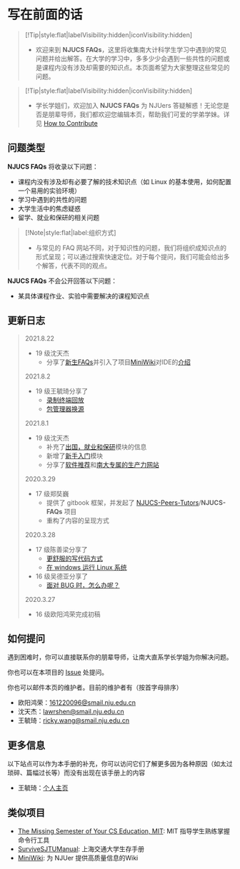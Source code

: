 # 写在前面的话

> [!Tip|style:flat|labelVisibility:hidden|iconVisibility:hidden]
>
> - 欢迎来到 **NJUCS FAQs**，这里将收集南大计科学生学习中遇到的常见问题并给出解答。在大学的学习中，多多少少会遇到一些共性的问题或是课程内没有涉及却需要的知识点。本页面希望为大家整理这些常见的问题。

<!-- -->

> [!Tip|style:flat|labelVisibility:hidden|iconVisibility:hidden]
>
> - 学长学姐们，欢迎加入 **NJUCS FAQs** 为 NJUers 答疑解惑！无论您是否是朋辈导师，我们都欢迎您编辑本页，帮助我们可爱的学弟学妹。详见 [How to Contribute](/doc/How-to-contributes.md)

## 问题类型

**NJUCS FAQs** 将收录以下问题：

- 课程内没有涉及却有必要了解的技术知识点（如 Linux 的基本使用，如何配置一个易用的实验环境）
- 学习中遇到的共性的问题
- 大学生活中的焦虑疑惑
- 留学、就业和保研的相关问题

> [!Note|style:flat|label:组织方式]
>
> - 与常见的 FAQ 网站不同，对于知识性的问题，我们将组织成知识点的形式呈现；可以通过搜索快速定位。对于每个提问，我们可能会给出多个解答，代表不同的观点。

**NJUCS FAQs** 不会公开回答以下问题：

- 某具体课程作业、实验中需要解决的课程知识点

## 更新日志

> 2021.8.22
>
> - 19 级沈天杰
>   - 分享了[新生FAQs](doc/Newbie/FAQs.md)并引入了项目[MiniWiki](https://pavinberg.github.io/MiniWiki/)对IDE的[介绍](doc/Newbie/software.md)
>
> 2021.8.2
>
> + 19 级王毓琦分享了
>   + [录制终端回放](doc/Linux/terminal-playback.md)
>   + [包管理器换源](doc/Linux/switch-apt-sources.md)
>
> 2021.8.1
>
> - 19 级沈天杰
>   - 补充了[出国，就业和保研](doc/Future/Future.md)模块的信息
>   - 新增了[新手入门](doc/Newbie/newbie.md)模块
>   - 分享了[软件推荐](doc/Newbie/software.md)和[南大专属的生产力网站](doc/Newbie/njuonline.md)
>
> 2020.3.29
>
> - 17 级郑奘巍
>   - 提供了 gitbook 框架，并发起了 [NJUCS-Peers-Tutors](https://github.com/NJUCS-Peers-Tutors)/**NJUCS-FAQs** 项目
>   - 重构了内容的呈现方式
>
> 2020.3.28
>
> - 17 级陈善梁分享了
>   - [更舒服的写代码方式](/doc/Linux/vscode.md)
>   - [在 windows 运行 Linux 系统](/doc/Linux/build-Linux.md)
> - 16 级吴德亚分享了
>   - [面对 BUG 时，怎么办呢？](/doc/Linux/FAQs.md)
>
> 2020.3.27
>
> - 16 级欧阳鸿荣完成初稿

## 如何提问

遇到困难时，你可以直接联系你的朋辈导师，让南大直系学长学姐为你解决问题。

你也可以在本项目的 [Issue](https://github.com/NJUCS-Peers-Tutors/NJUCS-FAQs/issues) 处提问。

你也可以邮件本页的维护者。目前的维护者有（按首字母排序）

- 欧阳鸿荣：[161220096@smail.nju.edu.cn](mailto:161220096@smail.nju.edu.cn)
- 沈天杰：[lawrshen@smail.nju.edu.cn](mailto:lawrshen@smail.nju.edu.cn)
- 王毓琦：[ricky.wang@smail.nju.edu.cn](mailto:ricky.wang@smail.nju.edu.cn)

## 更多信息

以下站点可以作为本手册的补充，你可以访问它们了解更多因为各种原因（如太过琐碎、篇幅过长等）而没有出现在该手册上的内容

+ 王毓琦：[个人主页](https://donnadie.top)

## 类似项目

- [The Missing Semester of Your CS Education, MIT](https://missing.csail.mit.edu/): MIT 指导学生熟练掌握命令行工具
- [SurviveSJTUManual](https://survivesjtu.gitbook.io/survivesjtumanual/): 上海交通大学生存手册
- [MiniWiki](http://pavinberg.gitee.io/miniwiki/): 为 NJUer 提供高质量信息的Wiki
